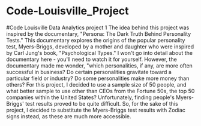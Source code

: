 # Code-Louisville_Project
#Code Louisville Data Analytics project 1
The idea behind this project was inspired by the documentary, "Persona:  The Dark Truth Behind Personality Tests."
This documentary explores the origins of the popular personality test, Myers-Briggs, developed by a mother and daughter who were inspired by Carl Jung's book, "Psychological Types."
I won't go into detail about the documentary here - you'll need to watch it for yourself.  However, the documentary made me wonder, "which personalities, if any, are more often successful in business?  Do certain personalities gravitate toward a particular field or industry?  Do some personalities make more money than others?
For this project, I decided to use a sample size of 50 people, and what better sample to use other than CEOs from the Fortune 50s, the top 50 companies within the United States?
Unfortunately, finding people's Myers-Briggs' test results proved to be quite difficult.  So, for the sake of this project, I decided to substitute the Myers-Briggs test results with Zodiac signs instead, as these are much more accessible.
